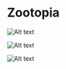 # Zootopia

![Alt text](https://i.ibb.co/n802mmS/Screenshot-167.png)

![Alt text](https://i.ibb.co/q5dFBbC/Screenshot-168.png)

![Alt text](https://i.ibb.co/n802mmS/Screenshot-169.png)
